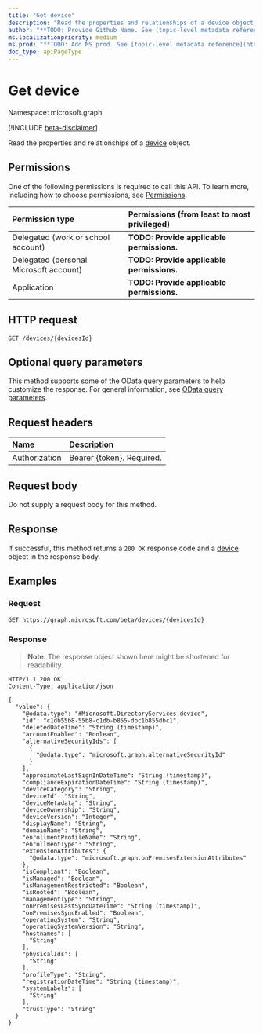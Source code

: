 ```yaml
---
title: "Get device"
description: "Read the properties and relationships of a device object."
author: "**TODO: Provide Github Name. See [topic-level metadata reference](https://msgo.azurewebsites.net/add/document/guidelines/metadata.html#topic-level-metadata)**"
ms.localizationpriority: medium
ms.prod: "**TODO: Add MS prod. See [topic-level metadata reference](https://msgo.azurewebsites.net/add/document/guidelines/metadata.html#topic-level-metadata)**"
doc_type: apiPageType
---
```


# Get device
Namespace: microsoft.graph

[!INCLUDE [beta-disclaimer](../../includes/beta-disclaimer.md)]

Read the properties and relationships of a [device](../resources/device.md) object.

## Permissions
One of the following permissions is required to call this API. To learn more, including how to choose permissions, see [Permissions](/graph/permissions-reference).

|Permission type|Permissions (from least to most privileged)|
|:---|:---|
|Delegated (work or school account)|**TODO: Provide applicable permissions.**|
|Delegated (personal Microsoft account)|**TODO: Provide applicable permissions.**|
|Application|**TODO: Provide applicable permissions.**|

## HTTP request

<!-- {
  "blockType": "ignored"
}
-->
``` http
GET /devices/{devicesId}
```

## Optional query parameters
This method supports some of the OData query parameters to help customize the response. For general information, see [OData query parameters](/graph/query-parameters).

## Request headers
|Name|Description|
|:---|:---|
|Authorization|Bearer {token}. Required.|

## Request body
Do not supply a request body for this method.

## Response

If successful, this method returns a `200 OK` response code and a [device](../resources/device.md) object in the response body.

## Examples

### Request
<!-- {
  "blockType": "request",
  "name": "get_device"
}
-->
``` http
GET https://graph.microsoft.com/beta/devices/{devicesId}
```


### Response
>**Note:** The response object shown here might be shortened for readability.
<!-- {
  "blockType": "response",
  "truncated": true,
  "@odata.type": "Microsoft.DirectoryServices.device"
}
-->
``` http
HTTP/1.1 200 OK
Content-Type: application/json

{
  "value": {
    "@odata.type": "#Microsoft.DirectoryServices.device",
    "id": "c1db55b8-55b8-c1db-b855-dbc1b855dbc1",
    "deletedDateTime": "String (timestamp)",
    "accountEnabled": "Boolean",
    "alternativeSecurityIds": [
      {
        "@odata.type": "microsoft.graph.alternativeSecurityId"
      }
    ],
    "approximateLastSignInDateTime": "String (timestamp)",
    "complianceExpirationDateTime": "String (timestamp)",
    "deviceCategory": "String",
    "deviceId": "String",
    "deviceMetadata": "String",
    "deviceOwnership": "String",
    "deviceVersion": "Integer",
    "displayName": "String",
    "domainName": "String",
    "enrollmentProfileName": "String",
    "enrollmentType": "String",
    "extensionAttributes": {
      "@odata.type": "microsoft.graph.onPremisesExtensionAttributes"
    },
    "isCompliant": "Boolean",
    "isManaged": "Boolean",
    "isManagementRestricted": "Boolean",
    "isRooted": "Boolean",
    "managementType": "String",
    "onPremisesLastSyncDateTime": "String (timestamp)",
    "onPremisesSyncEnabled": "Boolean",
    "operatingSystem": "String",
    "operatingSystemVersion": "String",
    "hostnames": [
      "String"
    ],
    "physicalIds": [
      "String"
    ],
    "profileType": "String",
    "registrationDateTime": "String (timestamp)",
    "systemLabels": [
      "String"
    ],
    "trustType": "String"
  }
}
```


